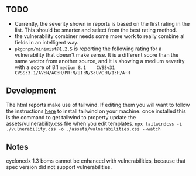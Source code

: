 ## TODO 
- Currently, the severity shown in reports is based on the first rating in the list.  This should be smarter and select from the best rating method. 
- the vulnerability combiner needs some more work to really combine al fields in an intelligent way. 
- `pkg:npm/minimist@1.2.5` is reporting the following rating for a vulnerability that doesn't make sense. It is a different score than the same vector from another source, and it is showing a  medium severity with a score of 8.1 `medium 8.1	CVSSv31	CVSS:3.1/AV:N/AC:H/PR:N/UI:N/S:U/C:H/I:H/A:H`
## Development 

The html reports make use of tailwind. If editing them you will want to follow the instructions [here](https://tailwindcss.com/docs/installation) to install tailwind on your machine. 
once installed this is the command to get tailwind to property update the assets/vulnerability.css file when you edit templates. 
`npx tailwindcss -i ./vulnerability.css -o ./assets/vulnerabilities.css --watch
`

## Notes 

cyclonedx 1.3 boms cannot be enhanced with vulnerabilities, because that spec version did not support vulnerabilities. 